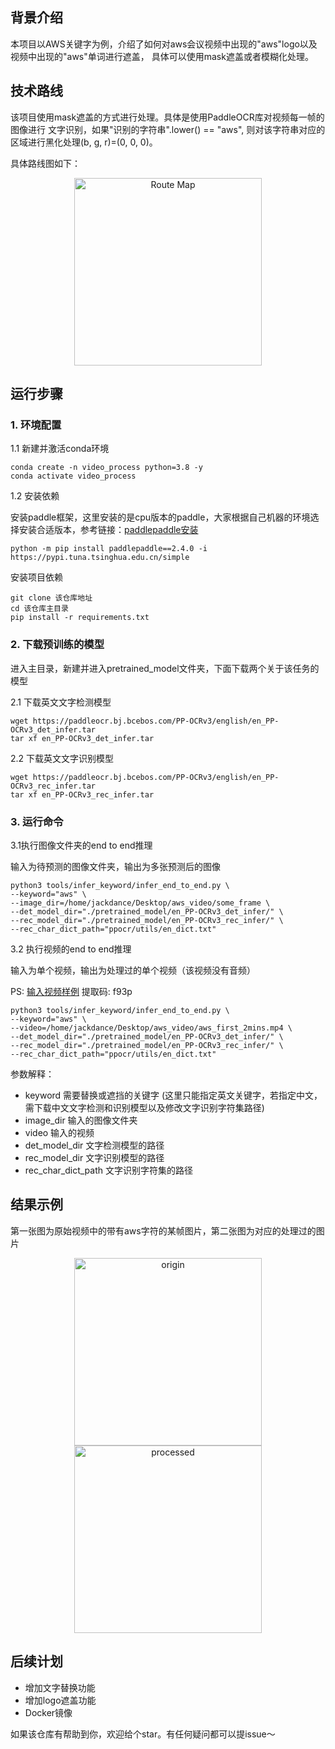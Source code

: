 ## 背景介绍
本项目以AWS关键字为例，介绍了如何对aws会议视频中出现的"aws"logo以及视频中出现的"aws"单词进行遮盖，
具体可以使用mask遮盖或者模糊化处理。

## 技术路线
该项目使用mask遮盖的方式进行处理。具体是使用PaddleOCR库对视频每一帧的图像进行
文字识别，如果"识别的字符串".lower() == "aws", 则对该字符串对应的区域进行黑化处理(b, g, r)=(0, 0, 0)。

具体路线图如下：
<center>
    <img src="https://i.postimg.cc/DwDZ3R6t/aws.png" title="Route Map" width="300">
</center>


## 运行步骤
### 1. 环境配置
1.1 新建并激活conda环境
```commandline
conda create -n video_process python=3.8 -y
conda activate video_process
```
1.2 安装依赖

安装paddle框架，这里安装的是cpu版本的paddle，大家根据自己机器的环境选择安装合适版本，参考链接：[paddlepaddle安装](https://www.paddlepaddle.org.cn/)
```commandline
python -m pip install paddlepaddle==2.4.0 -i https://pypi.tuna.tsinghua.edu.cn/simple
```
安装项目依赖
```commandline
git clone 该仓库地址
cd 该仓库主目录
pip install -r requirements.txt
```

### 2. 下载预训练的模型
进入主目录，新建并进入pretrained_model文件夹，下面下载两个关于该任务的模型

2.1 下载英文文字检测模型
```commandline
wget https://paddleocr.bj.bcebos.com/PP-OCRv3/english/en_PP-OCRv3_det_infer.tar
tar xf en_PP-OCRv3_det_infer.tar
```
2.2 下载英文文字识别模型
```commandline
wget https://paddleocr.bj.bcebos.com/PP-OCRv3/english/en_PP-OCRv3_rec_infer.tar
tar xf en_PP-OCRv3_rec_infer.tar
```


### 3. 运行命令

3.1执行图像文件夹的end to end推理

输入为待预测的图像文件夹，输出为多张预测后的图像

```commandline
python3 tools/infer_keyword/infer_end_to_end.py \
--keyword="aws" \
--image_dir=/home/jackdance/Desktop/aws_video/some_frame \
--det_model_dir="./pretrained_model/en_PP-OCRv3_det_infer/" \
--rec_model_dir="./pretrained_model/en_PP-OCRv3_rec_infer/" \
--rec_char_dict_path="ppocr/utils/en_dict.txt"
```

3.2 执行视频的end to end推理

输入为单个视频，输出为处理过的单个视频（该视频没有音频）

PS: [输入视频样例](https://pan.baidu.com/s/16AxRp0IVYF7AJ67L2GoZBA) 提取码: f93p

```commandline
python3 tools/infer_keyword/infer_end_to_end.py \
--keyword="aws" \
--video=/home/jackdance/Desktop/aws_video/aws_first_2mins.mp4 \
--det_model_dir="./pretrained_model/en_PP-OCRv3_det_infer/" \
--rec_model_dir="./pretrained_model/en_PP-OCRv3_rec_infer/" \
--rec_char_dict_path="ppocr/utils/en_dict.txt"
```
参数解释：
- keyword 需要替换或遮挡的关键字 (这里只能指定英文关键字，若指定中文，需下载中文文字检测和识别模型以及修改文字识别字符集路径)
- image_dir 输入的图像文件夹
- video 输入的视频
- det_model_dir 文字检测模型的路径
- rec_model_dir 文字识别模型的路径
- rec_char_dict_path 文字识别字符集的路径

## 结果示例
第一张图为原始视频中的带有aws字符的某帧图片，第二张图为对应的处理过的图片
<center class="half">
    <img src="https://i.postimg.cc/xds6LqB5/origin-aws.png" title="origin" width="300"/>
    <img src="https://i.postimg.cc/pXq5W8js/processed-aws.png" title="processed" width="300"/>
</center>


## 后续计划
- 增加文字替换功能
- 增加logo遮盖功能
- Docker镜像


如果该仓库有帮助到你，欢迎给个star。有任何疑问都可以提issue～